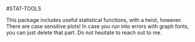 #STAT-TOOLS

This package includes useful statistical functions, with a twist, however. There are case sensitive plots!
In case you run into errors with graph fonts, you can just delete that part. 
Do not hesitate to reach out to me.
